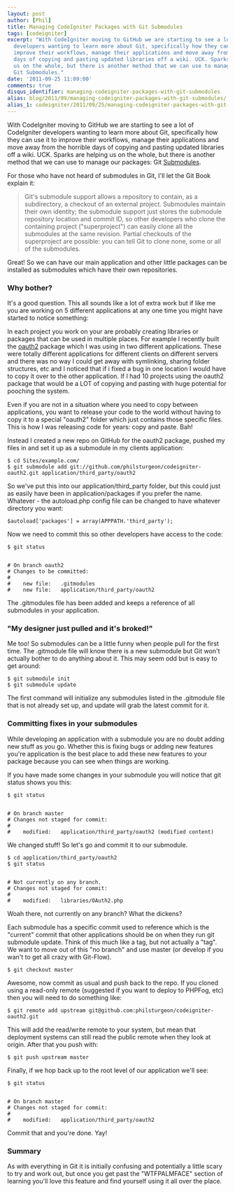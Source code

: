 ```yaml
---
layout: post
author: [Phil]
title: Managing CodeIgniter Packages with Git Submodules
tags: [codeigniter]
excerpt: "With CodeIgniter moving to GitHub we are starting to see a lot of CodeIgniter
  developers wanting to learn more about Git, specifically how they can use it to
  improve their workflows, manage their applications and move away from the horrible
  days of copying and pasting updated libraries off a wiki. UCK. Sparks are helping
  us on the whole, but there is another method that we can use to manage our packages:
  Git Submodules."
date: '2011-09-25 11:09:00'
comments: true
disqus_identifier: managing-codeigniter-packages-with-git-submodules
alias: blog/2011/09/managing-codeigniter-packages-with-git-submodules/
alias_1: codeigniter/2011/09/25/managing-codeigniter-packages-with-git-submodules/
---
```


With CodeIgniter moving to GitHub we are starting to see a lot of CodeIgniter developers wanting to learn more about Git, specifically how they can use it to improve their workflows, manage their applications and move away from the horrible days of copying and pasting updated libraries off a wiki. UCK. Sparks are helping us on the whole, but there is another method that we can use to manage our packages: Git [Submodules](http://book.git-scm.com/5_submodules.html).

For those who have not heard of submodules in Git, I'll let the Git Book explain it:

> Git's submodule support allows a repository to contain, as a subdirectory, a
> checkout of an external project. Submodules maintain their own identity;
> the submodule support just stores the submodule repository location and
> commit ID, so other developers who clone the containing project
> ("superproject") can easily clone all the submodules at the same revision.
> Partial checkouts of the superproject are possible: you can tell Git to
> clone none, some or all of the submodules.

Great! So we can have our main application and other little packages can be installed as submodules which have their own repositories.

### Why bother?

It's a good question. This all sounds like a lot of extra work but if like me you are working on 5 different applications at any one time you might have started to notice something:

In each project you work on your are probably creating libraries or packages that can be used in multiple places. For example I recently built the [oauth2](https://github.com/philsturgeon/codeigniter-oauth2) package which I was using in two different applications. These were totally different applications for different clients on different servers and there was no way I could get away with symlinking, sharing folder structures, etc and I noticed that if i fixed a bug in one location I would have to copy it over to the other application. If I had 10 projects using the oauth2 package that would be a LOT of copying and pasting with huge potential for pooching the system.

Even if you are not in a situation where you need to copy between applications, you want to release your code to the world without having to copy it to a special "oauth2" folder which just contains those specific files. This is how I was releasing code for years: copy and paste. Bah!

Instead I created a new repo on GitHub for the oauth2 package, pushed my files in and set it up as a submodule in my clients application:

    $ cd Sites/example.com/
    $ git submodule add git://github.com/philsturgeon/codeigniter-oauth2.git application/third_party/oauth2

So we've put this into our application/third\_party folder, but this could just as easily have been in application/packages if you prefer the name. Whatever - the autoload.php config file can be changed to have whatever directory you want:

    $autoload['packages'] = array(APPPATH.'third_party');

Now we need to commit this so other developers have access to the code:

    $ git status
    
    
    # On branch oauth2
    # Changes to be committed:
    #
    #    new file:   .gitmodules
    #    new file:   application/third_party/oauth2

The .gitmodules file has been added and keeps a reference of all submodules in your application.

### "My designer just pulled and it's broked!"

Me too! So submodules can be a little funny when people pull for the first time. The .gitmodule file will know there is a new submodule but Git won't actually bother to do anything about it. This may seem odd but is easy to get around:

    $ git submodule init
    $ git submodule update

The first command will initialize any submodules listed in the .gitmodule file that is not already set up, and update will grab the latest commit for it.

### Committing fixes in your submodules

While developing an application with a submodule you are no doubt adding new stuff as you go. Whether this is fixing bugs or adding new features you're application is the best place to add these new features to your package because you can see when things are working.

If you have made some changes in your submodule you will notice that git status shows you this:

    $ git status
    
    
    # On branch master
    # Changes not staged for commit:
    #
    #    modified:   application/third_party/oauth2 (modified content)

We changed stuff! So let's go and commit it to our submodule.

    $ cd application/third_party/oauth2
    $ git status
    
    
    # Not currently on any branch.
    # Changes not staged for commit:
    #
    #    modified:   libraries/OAuth2.php

Woah there, not currently on any branch? What the dickens?

Each submodule has a specific commit used to reference which is the "current" commit that other applications should be on when they run git submodule update. Think of this much like a tag, but not actually a "tag". We want to move out of this "no branch" and use master (or develop if you wan't to get all crazy with Git-Flow).

    $ git checkout master

Awesome, now commit as usual and push back to the repo. If you cloned using a read-only remote (suggested if you want to deploy to PHPFog, etc) then you will need to do something like:

    $ git remote add upstream git@github.com:philsturgeon/codeigniter-oauth2.git

This will add the read/write remote to your system, but mean that deployment systems can still read the public remote when they look at origin. After that you push with:

    $ git push upstream master

Finally, if we hop back up to the root level of our application we'll see:

    $ git status
    
    
    # On branch master
    # Changes not staged for commit:
    #
    #    modified:   application/third_party/oauth2

Commit that and you're done. Yay!

### Summary

As with everything in Git it is initially confusing and potentially a little scary to try and work out, but once you get past the "WTFPALMFACE" section of learning you'll love this feature and find yourself using it all over the place.
